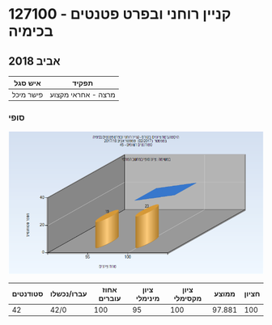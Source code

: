 # 127100 - קניין רוחני ובפרט פטנטים בכימיה

## אביב 2018

| איש סגל | תפקיד |
| ---- | ---- |
| פישר מיכל | מרצה - אחראי מקצוע |

### סופי

![201702 Finals](201702/Finals.png)

| סטודנטים | עברו/נכשלו | אחוז עוברים | ציון מינימלי | ציון מקסימלי | ממוצע | חציון |
| ---- | ---- | ---- | ---- | ---- | ---- | ---- |
| 42 | 42/0 | 100 | 95 | 100 | 97.881 | 100 |

